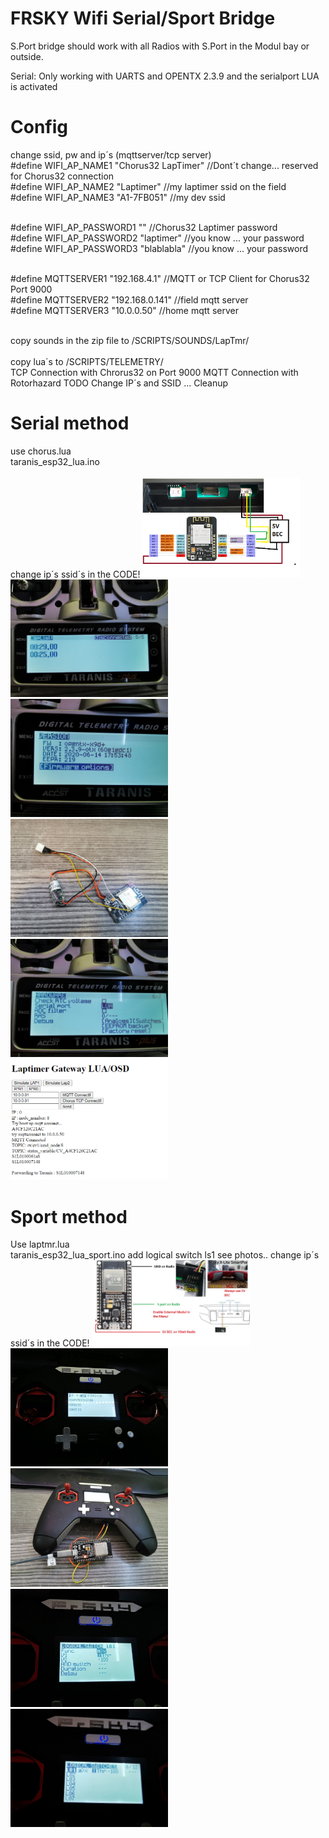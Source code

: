<h1>FRSKY Wifi Serial/Sport Bridge</h1>

S.Port bridge should work with all Radios with S.Port in the Modul bay or outside. <br>

Serial:
Only working with UARTS and OPENTX 2.3.9 and the serialport LUA is activated

<h1>Config</h1>
change ssid, pw and ip´s (mqttserver/tcp server)<br>
#define WIFI_AP_NAME1 "Chorus32 LapTimer"      //Dont´t change... reserved for Chorus32 connection<br>
#define WIFI_AP_NAME2 "Laptimer"               //my laptimer ssid on the field<br>
#define WIFI_AP_NAME3 "A1-7FB051"              //my dev ssid<br><br>

#define WIFI_AP_PASSWORD1 ""                   //Chorus32 Laptimer password<br>
#define WIFI_AP_PASSWORD2 "laptimer"           //you know ... your password<br>
#define WIFI_AP_PASSWORD3 "blablabla"          //you know ... your password<br><br>

#define MQTTSERVER1 "192.168.4.1"           //MQTT or TCP Client for Chorus32 Port 9000<br>
#define MQTTSERVER2 "192.168.0.141"         //field mqtt server<br>
#define MQTTSERVER3 "10.0.0.50"             //home mqtt server<br><br>

copy sounds in the zip file to /SCRIPTS/SOUNDS/LapTmr/<br><br>
copy lua´s to /SCRIPTS/TELEMETRY/<br>
TCP Connection with Chrorus32 on Port 9000
MQTT Connection with Rotorhazard
TODO Change IP´s and SSID ... Cleanup 
<h1>Serial method</h1>
use chorus.lua<br>
taranis_esp32_lua.ino<br><br>
change ip´s ssid´s in the CODE!
<img src=https://github.com/realhuno/taranis_esp32_lua/blob/master/schematic.png width=50% height=50%>
<img src=https://github.com/realhuno/taranis_esp32_lua/blob/master/laplist.jpg width=50% height=50%>
<img src=https://github.com/realhuno/taranis_esp32_lua/blob/master/version.jpg width=50% height=50%>
<img src=https://github.com/realhuno/taranis_esp32_lua/blob/master/hardware.jpg width=50% height=50%>
<img src=https://github.com/realhuno/taranis_esp32_lua/blob/master/lua.jpg width=50% height=50%>
<img src=https://github.com/realhuno/taranis_esp32_lua/blob/master/webui.PNG width=50% height=50%>
<br>
<h1>Sport method</h1>
Use laptmr.lua<br>
taranis_esp32_lua_sport.ino
add logical switch ls1 see photos..
change ip´s ssid´s in the CODE!
<img src=https://github.com/realhuno/taranis_esp32_lua/blob/master/sport.jpg width=50% height=50%>
<img src=https://github.com/realhuno/taranis_esp32_lua/blob/master/laps.jpg width=50% height=50%>
<img src=https://github.com/realhuno/taranis_esp32_lua/blob/master/sporthardware.jpg width=50% height=50%>
<img src=https://github.com/realhuno/taranis_esp32_lua/blob/master/logical.jpg width=50% height=50%>
<img src=https://github.com/realhuno/taranis_esp32_lua/blob/master/logical2.jpg width=50% height=50%>



